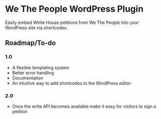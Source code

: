 # We The People WordPress Plugin

Easily embed White House petitions from We The People into your WordPress site via shortcodes.

## Roadmap/To-do

### 1.0

* A flexible templating system
* Better error handling
* Documentation
* An intuitive way to add shortcodes to the WordPress editor

### 2.0

* Once the write API becomes available make it easy for visitors to sign a petition